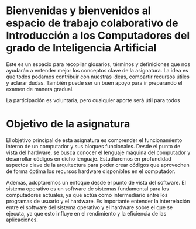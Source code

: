 # Bienvenidas y bienvenidos al espacio de trabajo colaborativo de Introducción a los Computadores del grado de Inteligencia Artificial

Este es un espacio para recopilar glosarios, términos y definiciones que nos ayudarán a entender mejor los conceptos clave de la asignatura. La idea es que todos podamos contribuir con nuestras ideas, compartir recursos útiles y aclarar dudas. También puede ser un buen apoyo para ir preparando el examen de manera gradual.

La participación es voluntaria, pero cualquier aporte será útil para todos

# Objetivo de la asignatura

El objetivo principal de esta asignatura es comprender el funcionamiento interno de un computador y sus bloques funcionales. Desde el punto de vista del hardware, se busca conocer el lenguaje máquina del computador y desarrollar códigos en dicho lenguaje. Estudiaremos en profundidad aspectos clave de la arquitectura para poder crear códigos que aprovechen de forma óptima los recursos hardware disponibles en el computador.

Además, adoptaremos un enfoque desde el punto de vista del software. El sistema operativo es un software de sistemas fundamental para los computadores actuales, ya que actúa como intermediario entre los programas de usuario y el hardware. Es importante entender la interrelación entre el software del sistema operativo y el hardware sobre el que se ejecuta, ya que esto influye en el rendimiento y la eficiencia de las aplicaciones.
